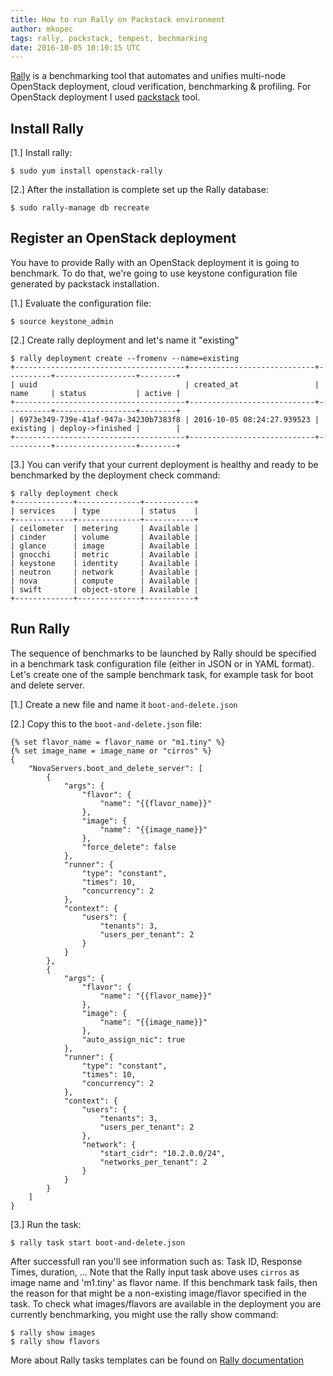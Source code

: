 ```yaml
---
title: How to run Rally on Packstack environment
author: mkopec
tags: rally, packstack, tempest, bechmarking
date: 2016-10-05 10:10:15 UTC
---
```


[Rally](https://rally.readthedocs.io/en/latest/overview.html) is a benchmarking tool that automates and unifies multi-node OpenStack deployment, cloud verification, benchmarking & profiling.
For OpenStack deployment I used [packstack](https://www.rdoproject.org/install/quickstart/) tool.

## Install Rally

[1.] Install rally:

    $ sudo yum install openstack-rally

[2.] After the installation is complete set up the Rally database:

    $ sudo rally-manage db recreate


## Register an OpenStack deployment

You have to provide Rally with an OpenStack deployment it is going to benchmark. To do that, we're going to use keystone configuration file generated by packstack installation.

[1.] Evaluate the configuration file:

    $ source keystone_admin

[2.] Create rally deployment and let's name it "existing"

    $ rally deployment create --fromenv --name=existing
    +--------------------------------------+----------------------------+----------+------------------+--------+
    | uuid                                 | created_at                 | name     | status           | active |
    +--------------------------------------+----------------------------+----------+------------------+--------+
    | 6973e349-739e-41af-947a-34230b7383f8 | 2016-10-05 08:24:27.939523 | existing | deploy->finished |        |
    +--------------------------------------+----------------------------+----------+------------------+--------+

[3.] You can verify that your current deployment is healthy and ready to be benchmarked by the deployment check command:

    $ rally deployment check
    +-------------+--------------+-----------+
    | services    | type         | status    |
    +-------------+--------------+-----------+
    | ceilometer  | metering     | Available |
    | cinder      | volume       | Available |
    | glance      | image        | Available |
    | gnocchi     | metric       | Available |
    | keystone    | identity     | Available |
    | neutron     | network      | Available |
    | nova        | compute      | Available |
    | swift       | object-store | Available |
    +-------------+--------------+-----------+


## Run Rally

The sequence of benchmarks to be launched by Rally should be specified in a benchmark task configuration file (either in JSON or in YAML format).
Let's create one of the sample benchmark task, for example task for boot and delete server.

[1.] Create a new file and name it `boot-and-delete.json`

[2.] Copy this to the `boot-and-delete.json` file:

```
{% set flavor_name = flavor_name or "m1.tiny" %}
{% set image_name = image_name or "cirros" %}
{
    "NovaServers.boot_and_delete_server": [
        {
            "args": {
                "flavor": {
                    "name": "{{flavor_name}}"
                },
                "image": {
                    "name": "{{image_name}}"
                },
                "force_delete": false
            },
            "runner": {
                "type": "constant",
                "times": 10,
                "concurrency": 2
            },
            "context": {
                "users": {
                    "tenants": 3,
                    "users_per_tenant": 2
                }
            }
        },
        {
            "args": {
                "flavor": {
                    "name": "{{flavor_name}}"
                },
                "image": {
                    "name": "{{image_name}}"
                },
                "auto_assign_nic": true
            },
            "runner": {
                "type": "constant",
                "times": 10,
                "concurrency": 2
            },
            "context": {
                "users": {
                    "tenants": 3,
                    "users_per_tenant": 2
                },
                "network": {
                    "start_cidr": "10.2.0.0/24",
                    "networks_per_tenant": 2
                }
            }
        }
    ]
}
```

[3.] Run the task:

    $ rally task start boot-and-delete.json

After successfull ran you'll see information such as: Task ID, Response Times, duration, ...
Note that the Rally input task above uses `cirros` as image name and 'm1.tiny' as flavor name. If this benchmark task fails, then the reason for that might be a non-existing image/flavor specified in the task. To check what images/flavors are available in the deployment you are currently benchmarking, you might use the rally show command:

    $ rally show images
    $ rally show flavors

More about Rally tasks templates can be found on [Rally documentation](https://rally.readthedocs.io/en/latest/tutorial/step_5_task_templates.html)
